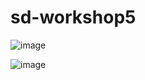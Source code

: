 # sd-workshop5

![image](https://user-images.githubusercontent.com/47891444/169100754-bc9a8236-baee-47f5-bde6-f277a8d55268.png)

![image](https://user-images.githubusercontent.com/47891444/169100806-ddc45cbc-e6be-4c87-af99-79f17bc0bf66.png)

